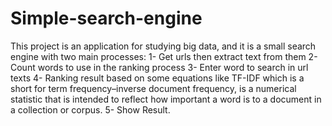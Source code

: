 # Simple-search-engine
This project is an application for studying big data, and it is a small search engine with two main processes: 
1- Get urls then extract text from them
2- Count words to use in the ranking process
3- Enter word to search in url texts
4- Ranking result based on some equations like TF-IDF which is a short for term frequency–inverse document frequency, 
is a numerical statistic that is intended to reflect how important a word is to a document in a collection or corpus.
5- Show Result.
